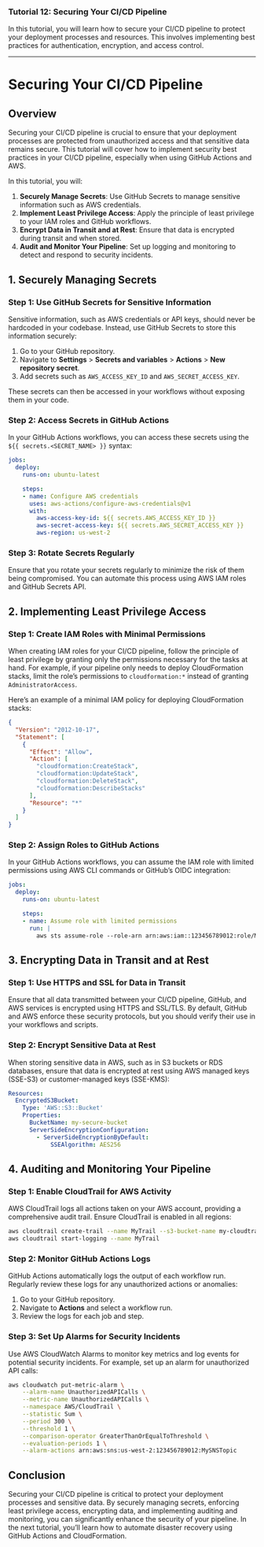 ### **Tutorial 12: Securing Your CI/CD Pipeline**

In this tutorial, you will learn how to secure your CI/CD pipeline to protect your deployment processes and resources. This involves implementing best practices for authentication, encryption, and access control.

---

# Securing Your CI/CD Pipeline

## Overview

Securing your CI/CD pipeline is crucial to ensure that your deployment processes are protected from unauthorized access and that sensitive data remains secure. This tutorial will cover how to implement security best practices in your CI/CD pipeline, especially when using GitHub Actions and AWS.

In this tutorial, you will:

1. **Securely Manage Secrets**: Use GitHub Secrets to manage sensitive information such as AWS credentials.
2. **Implement Least Privilege Access**: Apply the principle of least privilege to your IAM roles and GitHub workflows.
3. **Encrypt Data in Transit and at Rest**: Ensure that data is encrypted during transit and when stored.
4. **Audit and Monitor Your Pipeline**: Set up logging and monitoring to detect and respond to security incidents.

## 1. Securely Managing Secrets

### Step 1: Use GitHub Secrets for Sensitive Information

Sensitive information, such as AWS credentials or API keys, should never be hardcoded in your codebase. Instead, use GitHub Secrets to store this information securely:

1. Go to your GitHub repository.
2. Navigate to **Settings** > **Secrets and variables** > **Actions** > **New repository secret**.
3. Add secrets such as `AWS_ACCESS_KEY_ID` and `AWS_SECRET_ACCESS_KEY`.

These secrets can then be accessed in your workflows without exposing them in your code.

### Step 2: Access Secrets in GitHub Actions

In your GitHub Actions workflows, you can access these secrets using the `${{ secrets.<SECRET_NAME> }}` syntax:

```yaml
jobs:
  deploy:
    runs-on: ubuntu-latest

    steps:
    - name: Configure AWS credentials
      uses: aws-actions/configure-aws-credentials@v1
      with:
        aws-access-key-id: ${{ secrets.AWS_ACCESS_KEY_ID }}
        aws-secret-access-key: ${{ secrets.AWS_SECRET_ACCESS_KEY }}
        aws-region: us-west-2
```

### Step 3: Rotate Secrets Regularly

Ensure that you rotate your secrets regularly to minimize the risk of them being compromised. You can automate this process using AWS IAM roles and GitHub Secrets API.

## 2. Implementing Least Privilege Access

### Step 1: Create IAM Roles with Minimal Permissions

When creating IAM roles for your CI/CD pipeline, follow the principle of least privilege by granting only the permissions necessary for the tasks at hand. For example, if your pipeline only needs to deploy CloudFormation stacks, limit the role’s permissions to `cloudformation:*` instead of granting `AdministratorAccess`.

Here’s an example of a minimal IAM policy for deploying CloudFormation stacks:

```json
{
  "Version": "2012-10-17",
  "Statement": [
    {
      "Effect": "Allow",
      "Action": [
        "cloudformation:CreateStack",
        "cloudformation:UpdateStack",
        "cloudformation:DeleteStack",
        "cloudformation:DescribeStacks"
      ],
      "Resource": "*"
    }
  ]
}
```

### Step 2: Assign Roles to GitHub Actions

In your GitHub Actions workflows, you can assume the IAM role with limited permissions using AWS CLI commands or GitHub’s OIDC integration:

```yaml
jobs:
  deploy:
    runs-on: ubuntu-latest

    steps:
    - name: Assume role with limited permissions
      run: |
        aws sts assume-role --role-arn arn:aws:iam::123456789012:role/MyLimitedRole --role-session-name GitHubActionsSession
```

## 3. Encrypting Data in Transit and at Rest

### Step 1: Use HTTPS and SSL for Data in Transit

Ensure that all data transmitted between your CI/CD pipeline, GitHub, and AWS services is encrypted using HTTPS and SSL/TLS. By default, GitHub and AWS enforce these security protocols, but you should verify their use in your workflows and scripts.

### Step 2: Encrypt Sensitive Data at Rest

When storing sensitive data in AWS, such as in S3 buckets or RDS databases, ensure that data is encrypted at rest using AWS managed keys (SSE-S3) or customer-managed keys (SSE-KMS):

```yaml
Resources:
  EncryptedS3Bucket:
    Type: 'AWS::S3::Bucket'
    Properties:
      BucketName: my-secure-bucket
      ServerSideEncryptionConfiguration:
        - ServerSideEncryptionByDefault:
            SSEAlgorithm: AES256
```

## 4. Auditing and Monitoring Your Pipeline

### Step 1: Enable CloudTrail for AWS Activity

AWS CloudTrail logs all actions taken on your AWS account, providing a comprehensive audit trail. Ensure CloudTrail is enabled in all regions:

```bash
aws cloudtrail create-trail --name MyTrail --s3-bucket-name my-cloudtrail-bucket
aws cloudtrail start-logging --name MyTrail
```

### Step 2: Monitor GitHub Actions Logs

GitHub Actions automatically logs the output of each workflow run. Regularly review these logs for any unauthorized actions or anomalies:

1. Go to your GitHub repository.
2. Navigate to **Actions** and select a workflow run.
3. Review the logs for each job and step.

### Step 3: Set Up Alarms for Security Incidents

Use AWS CloudWatch Alarms to monitor key metrics and log events for potential security incidents. For example, set up an alarm for unauthorized API calls:

```bash
aws cloudwatch put-metric-alarm \
    --alarm-name UnauthorizedAPICalls \
    --metric-name UnauthorizedAPICalls \
    --namespace AWS/CloudTrail \
    --statistic Sum \
    --period 300 \
    --threshold 1 \
    --comparison-operator GreaterThanOrEqualToThreshold \
    --evaluation-periods 1 \
    --alarm-actions arn:aws:sns:us-west-2:123456789012:MySNSTopic
```

## Conclusion

Securing your CI/CD pipeline is critical to protect your deployment processes and sensitive data. By securely managing secrets, enforcing least privilege access, encrypting data, and implementing auditing and monitoring, you can significantly enhance the security of your pipeline. In the next tutorial, you’ll learn how to automate disaster recovery using GitHub Actions and CloudFormation.
